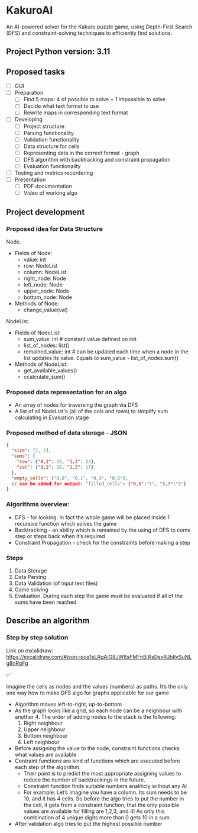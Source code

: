 # KakuroAI
An AI-powered solver for the Kakuro puzzle game, using Depth-First Search (DFS) and constraint-solving techniques to efficiently find solutions.

## Project Python version: 3.11

## Proposed tasks

- [ ] GUI
- [ ]  Preparation
    - [ ]  Find 5 maps: 4 of possible to solve + 1 impossible to solve
    - [ ]  Decide what text format to use
    - [ ]  Rewrite maps in corresponding text format
- [ ]  Developing
    - [ ]  Project structure
    - [ ]  Parsing functionality
    - [ ]  Validation functionality
    - [ ]  Data structure for cells
    - [ ]  Representing data in the correct format - graph
    - [ ]  DFS algorithm with backtracking and constraint propagation
    - [ ]  Evaluation functionality
- [ ]  Testing and metrics recordering
- [ ]  Presentation
    - [ ]  PDF documentation
    - [ ]  Video of working algo

## Project development

### Proposed idea for Data Structure

Node.

- Fields of Node:
    - value: int
    - row: NodeList
    - column: NodeList
    - right_node: Node
    - left_node: Node
    - upper_node: Node
    - bottom_node: Node
- Methods of Node:
    - change_value(val)

NodeList.

- Fields of NodeList:
    - sum_value: int # constant value defined on init
    - list_of_nodes: list<Node>()
    - remained_value: int # can be updated each time when a node in the list updates its value. Equals to sum_value - list_of_nodes.sum()
- Methods of NodeList:
    - get_available_values()
    - ccalculate_sum()

### Proposed data representation for an algo

- An array of nodes for traversing the graph via DFS
- A list of all NodeList's (all of the cols and rows) to simplify sum calculating in Evaluation stage

### Proposed method of data storage - JSON

```json
{
  "size": [7, 7],
  "sums": {
    "row": {"0,2": 23, "1,3": 24},
    "col": {"0,2": 16, "1,5": 17}
  },
  "empty_cells": ["0,0", "0,1", "0,3", "0,5"],
  // can be added for output: "filled_cells": {"0,5":"7", "3,7":"3"}
}
```

### Algorithms overview:

- DFS - for looking. In fact the whole game will be placed inside 1 recursive function which solves the game
- Backtracking - an ability which is remained by the using of DFS to come step or steps back when it’s required
- Constraint Propagation - check for the constraints before making a step

### Steps

1. Data Storage
2. Data Parsing
3. Data Validation (of input text files)
4. Game solving
5. Evaluation. During each step the game must be evaluated if all of the sums have been reached

## Describe an algorithm

### Step by step solution

Link on excalidraw: https://excalidraw.com/#json=poa1sLRgAiG8JW8sFMFnB,RsDsxRJbIlvSuNLg8nRgFg

 

<aside>
✅

Imagine the cells as nodes and the values (numbers) as paths. It’s the only one way how to make DFS algo for graphs applicable for our game

</aside>

- Algorithm moves left-to-right, up-to-bottom
- As the graph looks like a grid, so each node can be a neighbour with another 4. The order of adding nodes to the stack is the following:
    1. Right neighbour
    2. Upper neighbour
    3. Bottom neighbour
    4. Left neighbour
- Before assigning the value to the node, constraint functions checks what values are available
- Contraint functions are kind of functions which are executed before each step of the algorithm.
    - Their point is to predict the most appropriate assigning values to reduce the number of backtrackings in the future.
    - Constraint function finds suitable numbers analiticly without any AI
    - For example: Let’s imagine you have a column. Its sum needs to be 10, and it has 4 cells. So before the algo tries to put the number in the cell, it gets from a constraint function, that the only possible values are available for filling are 1,2,3, and 4! As only this combination of 4 unique digits more than 0 gets 10 in a sum.
- After validation algo tries to put the highest possible number
